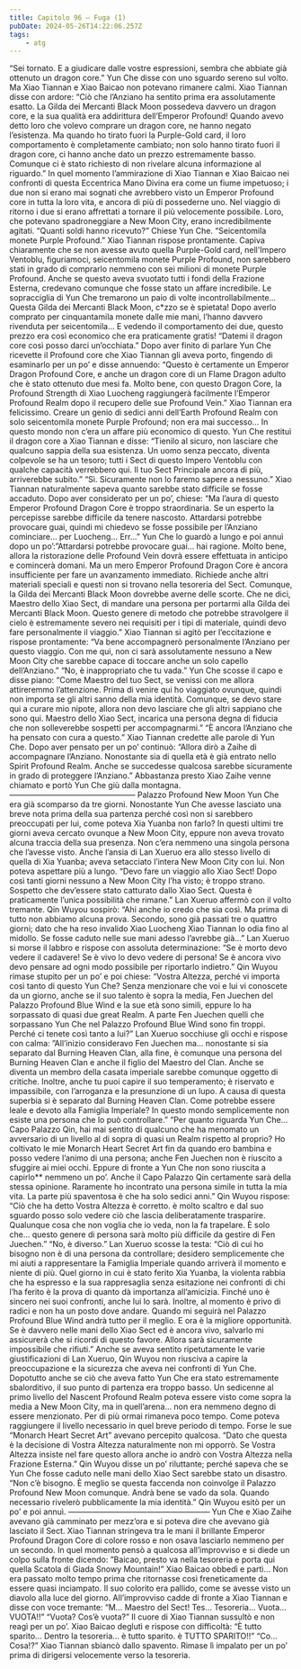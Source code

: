 ```yaml
---
title: Capitolo 96 – Fuga (1)
pubDate: 2024-05-26T14:22:06.257Z
tags:
    - atg
---
```



“Sei tornato. E a giudicare dalle vostre espressioni, sembra che abbiate già ottenuto un dragon core.” Yun Che disse con uno sguardo sereno sul volto.
Ma Xiao Tiannan e Xiao Baicao non potevano rimanere calmi. Xiao Tiannan disse con ardore: “Ciò che l’Anziano ha sentito prima era assolutamente esatto. La Gilda dei Mercanti Black Moon possedeva davvero un dragon core, e la sua qualità era addirittura dell’Emperor Profound! Quando avevo detto loro che volevo comprare un dragon core, ne hanno negato l’esistenza. Ma quando ho tirato fuori la Purple-Gold card, il loro comportamento è completamente cambiato; non solo hanno tirato fuori il dragon core, ci hanno anche dato un prezzo estremamente basso. Comunque ci è stato richiesto di non rivelare alcuna informazione al riguardo.”
In quel momento l’ammirazione di Xiao Tiannan e Xiao Baicao nei confronti di questa Eccentrica Mano Divina era come un fiume impetuoso; i due non si erano mai sognati che avrebbero visto un Emperor Profound core in tutta la loro vita, e ancora di più di possederne uno. Nel viaggio di ritorno i due si erano affrettati a tornare il più velocemente possibile. Loro, che potevano spadroneggiare a New Moon City, erano incredibilmente agitati.
“Quanti soldi hanno ricevuto?” Chiese Yun Che.
“Seicentomila monete Purple Profound.” Xiao Tiannan rispose prontamente. Capiva chiaramente che se non avesse avuto quella Purple-Gold card, nell'Impero Ventoblu, figuriamoci, seicentomila monete Purple Profound, non sarebbero stati in grado di comprarlo nemmeno con sei milioni di monete Purple Profound. Anche se questo aveva svuotato tutti i fondi della Frazione Esterna, credevano comunque che fosse stato un affare incredibile.
Le sopracciglia di Yun Che tremarono un paio di volte incontrollabilmente… Questa Gilda dei Mercanti Black Moon, c*zzo se è spietata! Dopo averlo comprato per cinquantamila monete dalle mie mani, l’hanno davvero rivenduta per seicentomila… E vedendo il comportamento dei due, questo prezzo era così economico che era praticamente gratis!
“Datemi il dragon core così posso darci un’occhiata.”
Dopo aver finito di parlare Yun Che ricevette il Profound core che Xiao Tiannan gli aveva porto, fingendo di esaminarlo per un po’ e disse annuendo: “Questo è certamente un Emperor Dragon Profound Core, e anche un dragon core di un Flame Dragon adulto che è stato ottenuto due mesi fa. Molto bene, con questo Dragon Core, la Profound Strength di Xiao Luocheng raggiungerà facilmente l’Emperor Profound Realm dopo il recupero delle sue Profound Vein.”
Xiao Tiannan era felicissimo. Creare un genio di sedici anni dell’Earth Profound Realm con solo seicentomila monete Purple Profound; non era mai successo… In questo mondo non c’era un affare più economico di questo.
Yun Che restituì il dragon core a Xiao Tiannan e disse: “Tienilo al sicuro, non lasciare che qualcuno sappia della sua esistenza. Un uomo senza peccato, diventa colpevole se ha un tesoro; tutti i Sect di questo Impero Ventoblu con qualche capacità verrebbero qui. Il tuo Sect Principale ancora di più, arriverebbe subito.”
“Sì. Sicuramente non lo faremo sapere a nessuno.” Xiao Tiannan naturalmente sapeva quanto sarebbe stato difficile se fosse accaduto. Dopo aver considerato per un po’, chiese: “Ma l’aura di questo Emperor Profound Dragon Core è troppo straordinaria. Se un esperto la percepisse sarebbe difficile da tenere nascosto. Attardarsi potrebbe provocare guai, quindi mi chiedevo se fosse possibile per l’Anziano cominciare… per Luocheng… Err…”
Yun Che lo guardò a lungo e poi annuì dopo un po’:”Attardarsi potrebbe provocare guai… hai ragione. Molto bene, allora la ristorazione delle Profound Vein dovrà essere effettuata in anticipo e comincerà domani. Ma un mero Emperor Profound Dragon Core è ancora insufficiente per fare un avanzamento immediato. Richiede anche altri materiali speciali e questi non si trovano nella tesoreria del Sect. Comunque, la Gilda dei Mercanti Black Moon dovrebbe averne delle scorte. Che ne dici, Maestro dello Xiao Sect, di mandare una persona per portarmi alla Gilda dei Mercanti Black Moon. Questo genere di metodo che potrebbe stravolgere il cielo è estremamente severo nei requisiti per i tipi di materiale, quindi devo fare personalmente il viaggio.”
Xiao Tiannan si agitò per l’eccitazione e rispose prontamente: “Va bene accompagnerò personalmente l’Anziano per questo viaggio. Con me qui, non ci sarà assolutamente nessuno a New Moon City che sarebbe capace di toccare anche un solo capello dell’Anziano.”
“No, è inappropriato che tu vada.” Yun Che scosse il capo e disse piano: “Come Maestro del tuo Sect, se venissi con me allora attireremmo l’attenzione. Prima di venire qui ho viaggiato ovunque, quindi non importa se gli altri sanno della mia identità. Comunque, se devo stare qui a curare mio nipote, allora non devo lasciare che gli altri sappiano che sono qui. Maestro dello Xiao Sect, incarica una persona degna di fiducia che non solleverebbe sospetti per accompagnarmi.”
“È ancora l’Anziano che ha pensato con cura a questo.” Xiao Tiannan credette alle parole di Yun Che. Dopo aver pensato per un po’ continuò: “Allora dirò a Zaihe di accompagnare l’Anziano. Nonostante sia di quella età è già entrato nello Spirit Profound Realm. Anche se succedesse qualcosa sarebbe sicuramente in grado di proteggere l’Anziano.”
Abbastanza presto Xiao Zaihe venne chiamato e portò Yun Che giù dalla montagna.
————————————————
Palazzo Profound New Moon
Yun Che era già scomparso da tre giorni.
Nonostante Yun Che avesse lasciato una breve nota prima della sua partenza perché così non si sarebbero preoccupati per lui, come poteva Xia Yuanba non farlo? In questi ultimi tre giorni aveva cercato ovunque a New Moon City, eppure non aveva trovato alcuna traccia della sua presenza.
Non c’era nemmeno una singola persona che l’avesse visto. Anche l’ansia di Lan Xueruo era allo stesso livello di quella di Xia Yuanba; aveva setacciato l’intera New Moon City con lui.
Non poteva aspettare più a lungo.
“Devo fare un viaggio allo Xiao Sect! Dopo così tanti giorni nessuno a New Moon City l’ha visto; è troppo strano. Sospetto che dev’essere stato catturato dallo Xiao Sect. Questa è praticamente l’unica possibilità che rimane.” Lan Xueruo affermò con il volto tremante.
Qin Wuyou sospirò: “Ahi anche io credo che sia così. Ma prima di tutto non abbiamo alcuna prova.
Secondo, sono già passati tre o quattro giorni; dato che ha reso invalido Xiao Luocheng Xiao Tiannan lo odia fino al midollo. Se fosse caduto nelle sue mani adesso l’avrebbe già…”
Lan Xueruo si morse il labbro e rispose con assoluta determinazione: “Se è morto devo vedere il cadavere! Se è vivo lo devo vedere di persona! Se è ancora vivo devo pensare ad ogni modo possibile per riportarlo indietro.”
Qin Wuyou rimase stupito per un po’ e poi chiese: “Vostra Altezza, perché vi importa così tanto di questo Yun Che? Senza menzionare che voi e lui vi conoscete da un giorno, anche se il suo talento è sopra la media, Fen Juechen del Palazzo Profound Blue Wind e la sue età sono simili, eppure lo ha sorpassato di quasi due great Realm. A parte Fen Juechen quelli che sorpassano Yun Che nel Palazzo Profound Blue Wind sono fin troppi. Perché ci tenete così tanto a lui?”
Lan Xueruo socchiuse gli occhi e rispose con calma: ”All’inizio consideravo Fen Juechen ma… nonostante si sia separato dal Burning Heaven Clan, alla fine, è comunque una persona del Burning Heaven Clan e anche il figlio del Maestro del Clan. Anche se diventa un membro della casata imperiale sarebbe comunque oggetto di critiche. Inoltre, anche tu puoi capire il suo temperamento; è riservato e impassibile, con l’arroganza e la presunzione di un lupo. A causa di questa superbia si è separato dal Burning Heaven Clan. Come potrebbe essere leale e devoto alla Famiglia Imperiale? In questo mondo semplicemente non esiste una persona che lo può controllare.”
“Per quanto riguarda Yun Che… Capo Palazzo Qin, hai mai sentito di qualcuno che ha menomato un avversario di un livello al di sopra di quasi un Realm rispetto al proprio? Ho coltivato le mie Monarch Heart Secret Art fin da quando ero bambina e posso vedere l’animo di una persona; anche Fen Juechen non è riuscito a sfuggire ai miei occhi.
Eppure di fronte a Yun Che non sono riuscita a capirlo** nemmeno un po’. Anche il Capo Palazzo Qin certamente sarà della stessa opinione. Raramente ho incontrato una persona simile in tutta la mia vita. La parte più spaventosa è che ha solo sedici anni.”
Qin Wuyou rispose: “Ciò che ha detto Vostra Altezza è corretto. è molto scaltro e dal suo sguardo posso solo vedere ciò che lascia deliberatamente trasparire. Qualunque cosa che non voglia che io veda, non la fa trapelare. È solo che… questo genere di persona sarà molto più difficile da gestire di Fen Juechen.”
“No, è diverso.” Lan Xueruo scosse la testa: “Ciò di cui ho bisogno non è di una persona da controllare; desidero semplicemente che mi aiuti a rappresentare la Famiglia Imperiale quando arriverà il momento e niente di più. Quel giorno in cui è stato ferito Xia Yuanba, la violenta rabbia che ha espresso e la sua rappresaglia senza esitazione nei confronti di chi l’ha ferito è la prova di quanto dà importanza all’amicizia. Finché uno è sincero nei suoi confronti, anche lui lo sarà. Inoltre, al momento è privo di radici e non ha un posto dove andare. Quando mi seguirà nel Palazzo Profound Blue Wind andrà tutto per il meglio. E ora è la migliore opportunità. Se è davvero nelle mani dello Xiao Sect ed è ancora vivo, salvarlo mi assicurerà che si ricordi di questo favore. Allora sarà sicuramente impossibile che rifiuti.”
Anche se aveva sentito ripetutamente le varie giustificazioni di Lan Xueruo, Qin Wuyou non riusciva a capire la preoccupazione e la sicurezza che aveva nei confronti di Yun Che. Dopotutto anche se ciò che aveva fatto Yun Che era stato estremamente sbalorditivo, il suo punto di partenza era troppo basso. Un sedicenne al primo livello del Nascent Profound Realm poteva essere visto come sopra la media a New Moon City, ma in quell’arena… non era nemmeno degno di essere menzionato.
Per di più ormai rimaneva poco tempo. Come poteva raggiungere il livello necessario in quel breve periodo di tempo.
Forse le sue “Monarch Heart Secret Art” avevano percepito qualcosa.
“Dato che questa è la decisione di Vostra Altezza naturalmente non mi opporrò. Se Vostra Altezza insiste nel fare questo allora anche io andrò con Vostra Altezza nella Frazione Esterna.” Qin Wuyou disse un po’ riluttante; perché sapeva che se Yun Che fosse caduto nelle mani dello Xiao Sect sarebbe stato un disastro.
“Non c’è bisogno. È meglio se questa faccenda non coinvolge il Palazzo Profound New Moon comunque. Andrà bene se vado da sola. Quando necessario rivelerò pubblicamente la mia identità.”
Qin Wuyou esitò per un po’ e poi annuì.
——————————————————
Yun Che e Xiao Zaihe avevano già camminato per mezz’ora e si poteva dire che avevano già lasciato il Sect. Xiao Tiannan stringeva tra le mani il brillante Emperor Profound Dragon Core di colore rosso e non osava lasciarlo nemmeno per un secondo. In quel momento pensò a qualcosa all’improvviso e si diede un colpo sulla fronte dicendo: ”Baicao, presto va nella tesoreria e porta qui quella Scatola di Giada Snowy Mountain!”
Xiao Baicao obbedì e partì… Non era passato molto tempo prima che ritornasse così freneticamente da essere quasi inciampato. Il suo colorito era pallido, come se avesse visto un diavolo alla luce del giorno.
All’improvviso cadde di fronte a Xiao Tiannan e disse con voce tremante: “M… Maestro del Sect! Tes… Tesoreria… Vuota… VUOTA!!”
“Vuota? Cos’è vuota?” Il cuore di Xiao Tiannan sussultò e non reagì per un po’.
Xiao Baicao deglutì e rispose con difficoltà: “È tutto sparito… Dentro la tesoreria… è tutto sparito. è TUTTO SPARITO!!”
“Co… Cosa!?” Xiao Tiannan sbiancò dallo spavento. Rimase lì impalato per un po’ prima di dirigersi velocemente verso la tesoreria.



